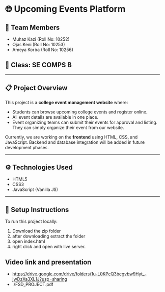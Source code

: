 # 🌐 Upcoming Events Platform

## 👥 Team Members
- Muhaz Kazi (Roll No: 10252)
- Ojas Keni (Roll No: 10253)
- Ameya Korba (Roll No: 10256)

## 🏫 Class: SE COMPS B

---

## 📋 Project Overview

This project is a **college event management website** where:

- Students can browse upcoming college events and register online.
- All event details are available in one place.
- Event organizing teams can submit their events for approval and listing. They can simply organize their event from our website.

Currently, we are working on the **frontend** using HTML, CSS, and JavaScript. Backend and database integration will be added in future development phases.

---

## ⚙️ Technologies Used

- HTML5
- CSS3
- JavaScript (Vanilla JS)

---

## 🔧 Setup Instructions

To run this project locally:

1. Download the zip folder
2. after downloading extract the folder
3. open index.html
4. right click and open with live server.

## Video link and presentation 
- https://drive.google.com/drive/folders/1u-L0KPcQ3bcgvbw9Hyt_-jwDzXa3XL1J?usp=sharing
- ./FSD_PROJECT.pdf
